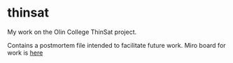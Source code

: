 # thinsat
My work on the Olin College ThinSat project.

Contains a postmortem file intended to facilitate future work.
Miro board for work is [here](https://miro.com/app/board/o9J_lOuB7E4=/)
